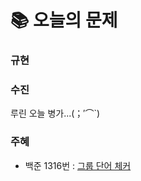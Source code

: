 # 📚 오늘의 문제
### 규현

### 수진
루린 오늘 병가...(；′⌒`)
### 주혜
- 백준 1316번 : [그룹 단어 체커](https://www.acmicpc.net/problem/1316)
